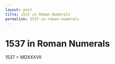 ```yaml
---
layout: post
title: 1537 in Roman Numerals
permalink: 1537-in-roman-numerals
---
```


# 1537 in Roman Numerals

1537 = MDXXXVII
